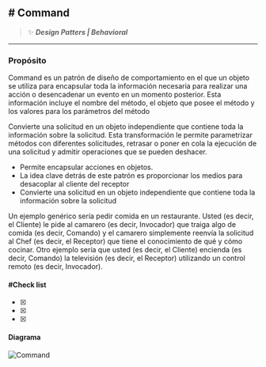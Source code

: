 ## \# Command
>:sparkles: ***Design Patters | Behavioral***
---
### Propósito
Command es un patrón de diseño de comportamiento en el que un objeto se utiliza para encapsular toda la información necesaria para realizar una acción o desencadenar un evento en un momento posterior. Esta información incluye el nombre del método, el objeto que posee el método y los valores para los parámetros del método

Convierte una solicitud en un objeto independiente que contiene toda la información sobre la solicitud. Esta transformación le permite parametrizar métodos con diferentes solicitudes, retrasar o poner en cola la ejecución de una solicitud y admitir operaciones que se pueden deshacer.

- Permite encapsular acciones en objetos. 
- La idea clave detrás de este patrón es proporcionar los medios para desacoplar al cliente del receptor
- Convierte una solicitud en un objeto independiente que contiene toda la información sobre la solicitud

Un ejemplo genérico sería pedir comida en un restaurante. Usted (es decir, el Cliente) le pide al camarero (es decir, Invocador) que traiga algo de comida (es decir, Comando) y el camarero simplemente reenvía la solicitud al Chef (es decir, el Receptor) que tiene el conocimiento de qué y cómo cocinar. Otro ejemplo sería que usted (es decir, el Cliente) encienda (es decir, Comando) la televisión (es decir, el Receptor) utilizando un control remoto (es decir, Invocador).

#### \#Check list

- [x] 
- [x] 
- [x] 

#### Diagrama
![Command ](https://designpatternsphp.readthedocs.io/en/latest/_images/uml1.png)